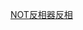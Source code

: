 [NOT](Digital-Logic-Design/docs/knowledge-network-database-repository/NOT.md)[反相器](Digital-Logic-Design/docs/knowledge-network-database-repository/反相器.md)[反相](Digital-Logic-Design/docs/knowledge-network-database-repository/反相.md)